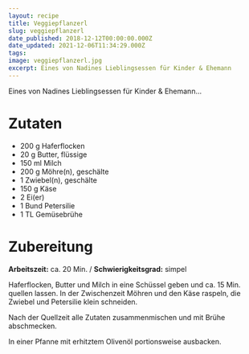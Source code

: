 ```yaml
---
layout: recipe
title: Veggiepflanzerl
slug: veggiepflanzerl
date_published: 2018-12-12T00:00:00.000Z
date_updated: 2021-12-06T11:34:29.000Z
tags: 
image: veggiepflanzerl.jpg
excerpt: Eines von Nadines Lieblingsessen für Kinder & Ehemann
---
```


Eines von Nadines Lieblingsessen für Kinder & Ehemann...

# Zutaten

- 200 g	Haferflocken
- 20 g	Butter, flüssige
- 150 ml	Milch
- 200 g	Möhre(n), geschälte
- 1 	Zwiebel(n), geschälte
- 150 g	Käse
- 2 	Ei(er)
- 1 Bund	Petersilie
- 1 TL	Gemüsebrühe

# Zubereitung

**Arbeitszeit:** ca. 20 Min. / **Schwierigkeitsgrad:** simpel

Haferflocken, Butter und Milch in eine Schüssel geben und ca. 15 Min. quellen lassen. In der Zwischenzeit Möhren und den Käse raspeln, die Zwiebel und Petersilie klein schneiden.

Nach der Quellzeit alle Zutaten zusammenmischen und mit Brühe abschmecken.

In einer Pfanne mit erhitztem Olivenöl portionsweise ausbacken.

